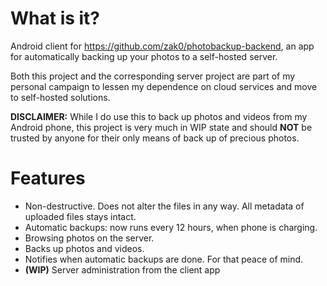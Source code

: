 # What is it?

Android client for https://github.com/zak0/photobackup-backend, an app for automatically backing up your photos to a self-hosted server.

Both this project and the corresponding server project are part of my personal campaign to lessen my dependence on cloud services and move to self-hosted solutions.

**DISCLAIMER:** While I do use this to back up photos and videos from my Android phone, this project is very much in WIP state and should **NOT** be trusted by anyone for their only means of back up of precious photos.

# Features

- Non-destructive. Does not alter the files in any way. All metadata of uploaded files stays intact.
- Automatic backups: now runs every 12 hours, when phone is charging.
- Browsing photos on the server.
- Backs up photos and videos.
- Notifies when automatic backups are done. For that peace of mind.
- **(WIP)** Server administration from the client app
